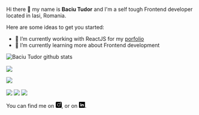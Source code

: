 
Hi there 👋 my name is <b>Baciu Tudor</b> and I'm a self tough Frontend developer located in Iasi, Romania.

Here are some ideas to get you started:

- 🔭 I’m currently working with ReactJS for my <a href="https://baciutudorstefan.github.io/portfolio/">porfolio</a>
- 🌱 I’m currently learning more about Frontend development

<html>

<body>

![Baciu Tudor github stats](https://github-readme-stats.vercel.app/api?username=baciutudorstefan&show_icons=true&theme=vue-dark)

<img align="center" src="https://github-readme-stats.vercel.app/api/top-langs/?username=baciutudorstefan&show_icons=true&theme=vue-dark"/>

![](https://img.shields.io/badge/Style-CSS-informational?&color=red&style=flat&logo=<LOGO_NAME>&logoColor=white&color=2bbc8a)


![](https://img.shields.io/badge/Style-CSS-informational?style=flat-square&logoColor=white&logo=styled-components) ![](https://img.shields.io/badge/Style-CSS-informational?style=flat-square&logoColor=white&logo=styled-components) ![](https://img.shields.io/badge/Style-CSS-informational?style=flat-square&logoColor=white&logo=styled-components)

<!-- Actual text -->

You can find me on [![Instagram][1.2]][1], or on [![LinkedIn][2.2]][2].

<!-- Icons -->

[1.2]: https://raw.githubusercontent.com/baciutudorstefan/icons/master/instagram-3.png (twitter icon without padding)
[2.2]: https://raw.githubusercontent.com/baciutudorstefan/icons/master/linkedin.png (LinkedIn icon without padding)

<!-- Links to your social media accounts -->

[1]: https://www.instagram.com/tbography
[2]: https://www.linkedin.com/in/tudor-ştefan-baciu



</body>

</html>
